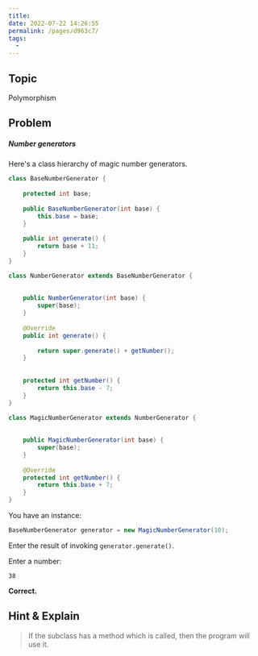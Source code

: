 ```yaml
---
title: 
date: 2022-07-22 14:26:55
permalink: /pages/d963c7/
tags:
  - 
---
```

## Topic

Polymorphism

## Problem

##### Number generators

Here's a class hierarchy of magic number generators.

```java
class BaseNumberGenerator {
    
    protected int base;
    
    public BaseNumberGenerator(int base) {
        this.base = base;
    }
    
    public int generate() {
        return base + 11;
    }
}

class NumberGenerator extends BaseNumberGenerator {
    
    
    public NumberGenerator(int base) {
        super(base);
    }
    
    @Override
    public int generate() {
        
        return super.generate() + getNumber();
    }
    
    
    protected int getNumber() {
        return this.base - 7;
    }
}

class MagicNumberGenerator extends NumberGenerator {
    
    
    public MagicNumberGenerator(int base) {
        super(base);
    }
    
    @Override
    protected int getNumber() {
        return this.base + 7;
    }
}
```

You have an instance:

```java
BaseNumberGenerator generator = new MagicNumberGenerator(10);
```

Enter the result of invoking `generator.generate()`.

Enter a number:

```
38
```

**Correct.**

## Hint & Explain

> If the subclass has a method which is called, then the program will use it.

